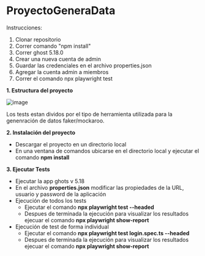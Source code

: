 # ProyectoGeneraData
Instrucciones:
1. Clonar repositorio
2. Correr comando "npm install"
3. Correr ghost 5.18.0
4. Crear una nueva cuenta de admin
5. Guardar las credenciales en el archivo properties.json
6. Agregar la cuenta admin a miembros
7. Correr el comando npx playwright test






**1. Estructura del proyecto**



![image](https://user-images.githubusercontent.com/20029761/204121372-29f4d343-68bd-461c-a498-bd6733c2c390.png)

Los tests estan dividos por el tipo de herramienta utilizada para la genenración de datos faker/mockaroo.


**2. Instalación del proyecto**
 - Descargar el proyecto en un directorio local
 - En una ventana de comandos ubicarse en el directorio local y ejecutar el comando **npm install** 

**3. Ejecutar Tests**
- Ejecutar la app ghots v 5.18
- En el archivo **properties.json** modificar las propiedades de la URL, usuario y password de la aplicación
- Ejecución de todos los tests
    - Ejecutar el comando **npx playwright test --headed**
    - Despues de terminada la ejecución para visualizar los resultados ejecuar el comando **npx playwright show-report**
 - Ejecución de test de forma individual
    - Ejecutar el comando **npx playwright test login.spec.ts --headed**
    - Despues de terminada la ejecución para visualizar los resultados ejecuar el comando **npx playwright show-report**   
    
